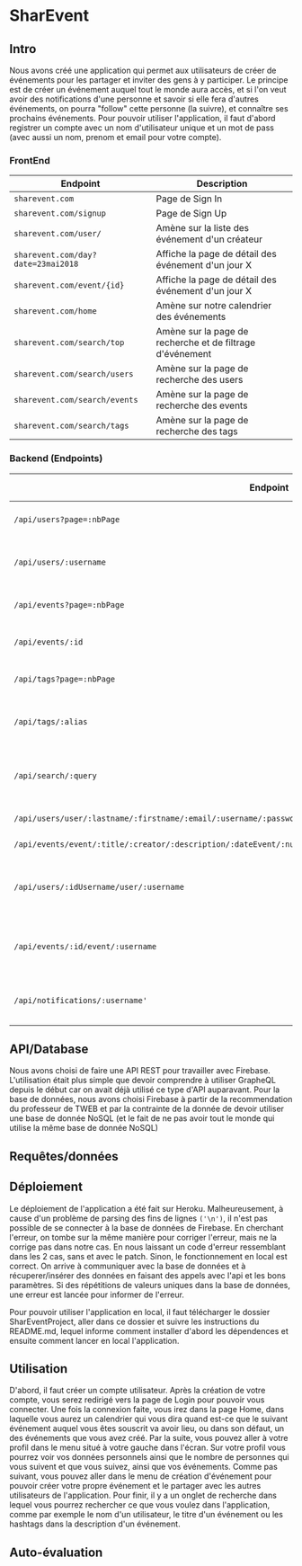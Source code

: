 # SharEvent

## Intro
Nous avons créé une application qui permet aux utilisateurs de créer de événements pour les partager et inviter des gens à y participer. Le principe est de créer un événement auquel tout le monde aura accès, et si l'on veut avoir des notifications d'une personne et savoir si elle fera d'autres événements, on pourra "follow" cette personne (la suivre), et connaître ses prochains événements.
Pour pouvoir utiliser l'application, il faut d'abord registrer un compte avec un nom d'utilisateur unique et un mot de pass (avec aussi un nom, prenom et email pour votre compte).

### FrontEnd

| Endpoint                      		| Description 												|
| ------------------------------------- | --------------------------------------------------------- |
| `sharevent.com`        				| Page de Sign In 											|
| `sharevent.com/signup`        		| Page de Sign Up 											|
| `sharevent.com/user/`         		| Amène sur la liste des événement d'un créateur 			|
| `sharevent.com/day?date=23mai2018`	| Affiche la page de détail des événement d'un jour X 		|
| `sharevent.com/event/{id}`    		| Affiche la page de détail des événement d'un jour X 		|
| `sharevent.com/home`          		| Amène sur notre calendrier des événements 				|
| `sharevent.com/search/top`    		| Amène sur la page de recherche et de filtrage d'événement |
| `sharevent.com/search/users`  		| Amène sur la page de recherche des users 					|
| `sharevent.com/search/events` 		| Amène sur la page de recherche des events 				|
| `sharevent.com/search/tags`   		| Amène sur la page de recherche des tags 					|

### Backend (Endpoints)

| Endpoint                       																					| Type Request | Description                                 	 |
| ----------------------------------------------------------------------------------------------------------------- | ------------ | ----------------------------------------------- |
| `/api/users?page=:nbPage` 	           							      											| `GET`        | Retourne tous les users                     	 |
| `/api/users/:username`              																				| `GET`        | Retourne le user avec username cherché        	 |
| `/api/events?page=:nbPage`                  																		| `GET`        | Retourne tous les events                    	 |
| `/api/events/:id`             																					| `GET`        | Retourne l'event n°{id}                     	 |
| `/api/tags?page=:nbPage`                    																		| `GET`        | Retourne tous les tags                      	 |
| `/api/tags/:alias`              																					| `GET`        | Retourne le tag avec l'alias cherché          	 |
| `/api/search/:query`        																						| `GET`        | Permet de chercher parmi tout ce qui existe 	 |
| `/api/users/user/:lastname/:firstname/:email/:username/:password`       											| `POST`       | Crée un créateur 							 	 |
| `/api/events/event/:title/:creator/:description/:dateEvent/:numberPlace/:streetPlace/:postalCodePlace/:cityPlace`	| `POST`       | Crée un événement 						     	 |
| `/api/users/:idUsername/user/:username`    																		| `POST`       | Un utilisateur peut suivre un autre utilisateur |
| `/api/events/:id/event/:username`    																				| `POST`       | Un utilisateur peut suivre un événement 	 	 |
| `/api/notifications/:username'`    																				| `GET`        | Obtient les notifications de l'utilisateur	 	 |

## API/Database
Nous avons choisi de faire une API REST pour travailler avec Firebase. L'utilisation était plus simple que devoir comprendre à utiliser GrapheQL depuis le début car on avait déjà utilisé ce type d'API auparavant. 
Pour la base de données, nous avons choisi Firebase à partir de la recommendation du professeur de TWEB et par la contrainte de la donnée de devoir utiliser une base de donnée NoSQL (et le fait de ne pas avoir tout le monde qui utilise la même base de donnée NoSQL)

## Requêtes/données


## Déploiement
Le déploiement de l'application a été fait sur Heroku. Malheureusement, à cause d'un problème de parsing des fins de lignes `('\n')`, il n'est pas possible de se connecter à la base de données de Firebase. En cherchant l'erreur, on tombe sur la même manière pour corriger l'erreur, mais ne la corrige pas dans notre cas. En nous laissant un code d'erreur ressemblant dans les 2 cas, sans et avec le patch.
Sinon, le fonctionnement en local est correct. On arrive à communiquer avec la base de données et à récuperer/insérer des données en faisant des appels avec l'api et les bons paramètres. Si des répétitions de valeurs uniques dans la base de données, une erreur est lancée pour informer de l'erreur.

Pour pouvoir utiliser l'application en local, il faut télécharger le dossier SharEventProject, aller dans ce dossier et suivre les instructions du README.md, lequel informe comment installer d'abord les dépendences et ensuite comment lancer en local l'application.

## Utilisation
D'abord, il faut créer un compte utilisateur. Après la création de votre compte, vous serez redirigé vers la page de Login pour pouvoir vous connecter.
Une fois la connexion faite, vous irez dans la page Home, dans laquelle vous aurez un calendrier qui vous dira quand est-ce que le suivant événement auquel vous êtes souscrit va avoir lieu, ou dans son défaut, un des événements que vous avez créé.
Par la suite, vous pouvez aller à votre profil dans le menu situé à votre gauche dans l'écran. Sur votre profil vous pourrez voir vos données personnels ainsi que le nombre de personnes qui vous suivent et que vous suivez, ainsi que vos événements.
Comme pas suivant, vous pouvez aller dans le menu de création d'événement pour pouvoir créer votre propre événement et le partager avec les autres utilisateurs de l'application.
Pour finir, il y a un onglet de recherche dans lequel vous pourrez rechercher ce que vous voulez dans l'application, comme par exemple le nom d'un utilisateur, le titre d'un événement ou les hashtags dans la description d'un événement.

## Auto-évaluation
